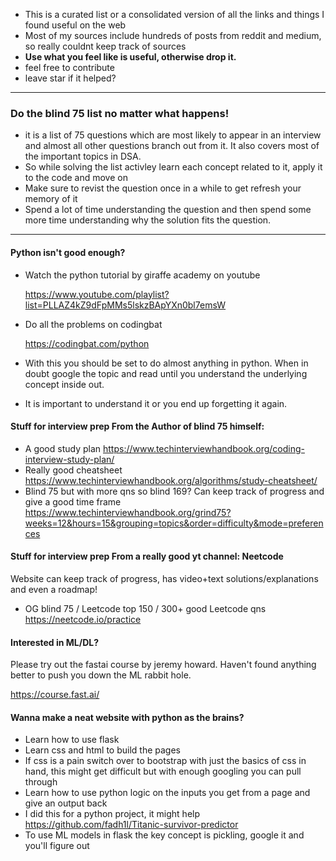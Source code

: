 - This is a curated list or a consolidated version of all the links and things I found useful on the web
- Most of my sources include hundreds of posts from reddit and medium, so really couldnt keep track of sources
- **Use what you feel like is useful, otherwise drop it.**
- feel free to contribute
- leave star if it helped?
---
### Do the blind 75 list no matter what happens!
* it is a list of 75 questions which are most likely to appear in an interview and almost all other questions branch out from it. It also covers most of the important topics in DSA.
* So while solving the list activley learn each concept related to it, apply it to the code and move on
* Make sure to revist the question once in a while to get refresh your memory of it
* Spend a lot of time understanding the question and then spend some more time understanding why the solution fits the question.
---

#### Python isn't good enough?
* Watch the python tutorial by giraffe academy on youtube

  https://www.youtube.com/playlist?list=PLLAZ4kZ9dFpMMs5lskzBApYXn0bl7emsW
* Do all the problems on codingbat

  https://codingbat.com/python
* With this you should be set to do almost anything in python. When in doubt google the topic and read until you understand the underlying concept inside out. 
* It is important to understand it or you end up forgetting it again.

#### Stuff for interview prep From the Author of blind 75 himself: 
* A good study plan
https://www.techinterviewhandbook.org/coding-interview-study-plan/
* Really good cheatsheet
https://www.techinterviewhandbook.org/algorithms/study-cheatsheet/
* Blind 75 but with more qns so blind 169? Can keep track of progress and give a good time frame
https://www.techinterviewhandbook.org/grind75?weeks=12&hours=15&grouping=topics&order=difficulty&mode=preferences

#### Stuff for interview prep From a really good yt channel: Neetcode
Website can keep track of progress, has video+text solutions/explanations and even a roadmap!
* OG blind 75 / Leetcode top 150 / 300+ good Leetcode qns
https://neetcode.io/practice

#### Interested in ML/DL?
Please try out the fastai course by jeremy howard.
Haven't found anything better to push you down the ML rabbit hole.

https://course.fast.ai/

#### Wanna make a neat website with python as the brains?
* Learn how to use flask
* Learn css and html to build the pages
* If css is a pain switch over to bootstrap with just the basics of css in hand, this might get difficult but with enough googling you can pull through
* Learn how to use python logic on the inputs you get from a page and give an output back
* I did this for a python project, it might help
https://github.com/fadh1l/Titanic-survivor-predictor
* To use ML models in flask the key concept is pickling, google it and you'll figure out



